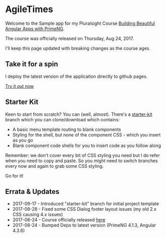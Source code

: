 # AgileTimes

Welcome to the Sample app for my Pluralsight Course [Building Beautiful Angular Apps with PrimeNG](https://app.pluralsight.com/courses/angular-apps-prime-ng).

The course was officially released on Thursday, Aug 24, 2017.

I'll keep this page updated with breaking changes as the course ages.

## Take it for a spin

I deploy the latest version of the application directly to github pages. 

[Try it out now](https://glenasmith.github.io/pluralsight-primeng/)
 
 
## Starter Kit

Keen to start from scratch? You can (well, almost). There's a [starter-kit](https://github.com/glenasmith/pluralsight-primeng/tree/starter-kit) branch which you can clone/download which contains:
* A basic menu template routing to blank components
* Styling for the shell, but none of the component CSS - which you insert as you go
* Blank component code shells for you to insert code as you follow along 

Remember: we don't cover every bit of CSS styling you need but I do refer when you need to copy and paste. So you might need to switch branches every now and again to grab some CSS styling. 

Go for it!
 
 
## Errata & Updates

- 2017-09-17 - Introduced "starter-kit" branch for initial project template
- 2017-08-28 - Fixed some CSS Dialog footer layout issues (my old 2.x CSS causing 4.x issues) 
- 2017-08-24 - Course officially released [here](https://app.pluralsight.com/courses/angular-apps-prime-ng)
- 2017-08-24 - Bumped Deps to latest version (PrimeNG 4.1.3, Angular 4.3.6)

